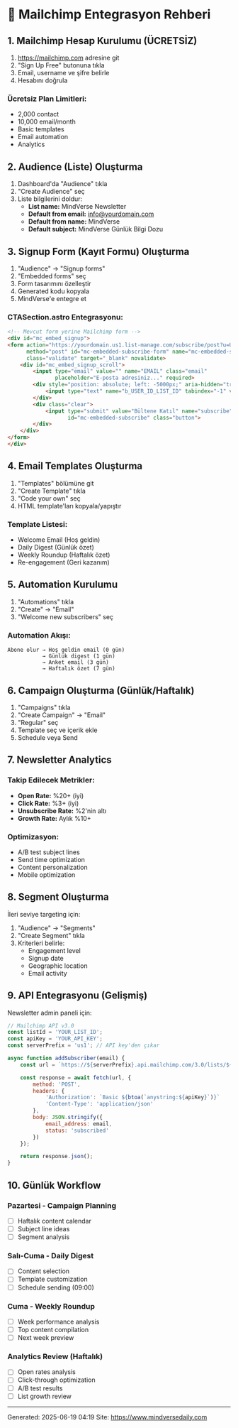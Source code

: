 
# 📧 Mailchimp Entegrasyon Rehberi

## 1. Mailchimp Hesap Kurulumu (ÜCRETSİZ)
1. https://mailchimp.com adresine git
2. "Sign Up Free" butonuna tıkla
3. Email, username ve şifre belirle
4. Hesabını doğrula

### Ücretsiz Plan Limitleri:
- 2,000 contact
- 10,000 email/month
- Basic templates
- Email automation
- Analytics

## 2. Audience (Liste) Oluşturma
1. Dashboard'da "Audience" tıkla
2. "Create Audience" seç
3. Liste bilgilerini doldur:
   - **List name:** MindVerse Newsletter
   - **Default from email:** info@yourdomain.com
   - **Default from name:** MindVerse
   - **Default subject:** MindVerse Günlük Bilgi Dozu

## 3. Signup Form (Kayıt Formu) Oluşturma
1. "Audience" → "Signup forms"
2. "Embedded forms" seç
3. Form tasarımını özelleştir
4. Generated kodu kopyala
5. MindVerse'e entegre et

### CTASection.astro Entegrasyonu:
```html
<!-- Mevcut form yerine Mailchimp form -->
<div id="mc_embed_signup">
<form action="https://yourdomain.us1.list-manage.com/subscribe/post?u=USER_ID&amp;id=LIST_ID"
      method="post" id="mc-embedded-subscribe-form" name="mc-embedded-subscribe-form"
      class="validate" target="_blank" novalidate>
    <div id="mc_embed_signup_scroll">
        <input type="email" value="" name="EMAIL" class="email"
               placeholder="E-posta adresiniz..." required>
        <div style="position: absolute; left: -5000px;" aria-hidden="true">
            <input type="text" name="b_USER_ID_LIST_ID" tabindex="-1" value="">
        </div>
        <div class="clear">
            <input type="submit" value="Bültene Katıl" name="subscribe"
                   id="mc-embedded-subscribe" class="button">
        </div>
    </div>
</form>
</div>
```

## 4. Email Templates Oluşturma
1. "Templates" bölümüne git
2. "Create Template" tıkla
3. "Code your own" seç
4. HTML template'ları kopyala/yapıştır

### Template Listesi:
- Welcome Email (Hoş geldin)
- Daily Digest (Günlük özet)
- Weekly Roundup (Haftalık özet)
- Re-engagement (Geri kazanım)

## 5. Automation Kurulumu
1. "Automations" tıkla
2. "Create" → "Email"
3. "Welcome new subscribers" seç

### Automation Akışı:
```
Abone olur → Hoş geldin email (0 gün)
           → Günlük digest (1 gün)
           → Anket email (3 gün)
           → Haftalık özet (7 gün)
```

## 6. Campaign Oluşturma (Günlük/Haftalık)
1. "Campaigns" tıkla
2. "Create Campaign" → "Email"
3. "Regular" seç
4. Template seç ve içerik ekle
5. Schedule veya Send

## 7. Newsletter Analytics
### Takip Edilecek Metrikler:
- **Open Rate:** %20+ (iyi)
- **Click Rate:** %3+ (iyi)
- **Unsubscribe Rate:** %2'nin altı
- **Growth Rate:** Aylık %10+

### Optimizasyon:
- A/B test subject lines
- Send time optimization
- Content personalization
- Mobile optimization

## 8. Segment Oluşturma
İleri seviye targeting için:
1. "Audience" → "Segments"
2. "Create Segment" tıkla
3. Kriterleri belirle:
   - Engagement level
   - Signup date
   - Geographic location
   - Email activity

## 9. API Entegrasyonu (Gelişmiş)
Newsletter admin paneli için:

```javascript
// Mailchimp API v3.0
const listId = 'YOUR_LIST_ID';
const apiKey = 'YOUR_API_KEY';
const serverPrefix = 'us1'; // API key'den çıkar

async function addSubscriber(email) {
    const url = `https://${serverPrefix}.api.mailchimp.com/3.0/lists/${listId}/members`;

    const response = await fetch(url, {
        method: 'POST',
        headers: {
            'Authorization': `Basic ${btoa(`anystring:${apiKey}`)}`
            'Content-Type': 'application/json'
        },
        body: JSON.stringify({
            email_address: email,
            status: 'subscribed'
        })
    });

    return response.json();
}
```

## 10. Günlük Workflow
### Pazartesi - Campaign Planning
- [ ] Haftalık content calendar
- [ ] Subject line ideas
- [ ] Segment analysis

### Salı-Cuma - Daily Digest
- [ ] Content selection
- [ ] Template customization
- [ ] Schedule sending (09:00)

### Cuma - Weekly Roundup
- [ ] Week performance analysis
- [ ] Top content compilation
- [ ] Next week preview

### Analytics Review (Haftalık)
- [ ] Open rates analysis
- [ ] Click-through optimization
- [ ] A/B test results
- [ ] List growth review

---
Generated: 2025-06-19 04:19
Site: https://www.mindversedaily.com
